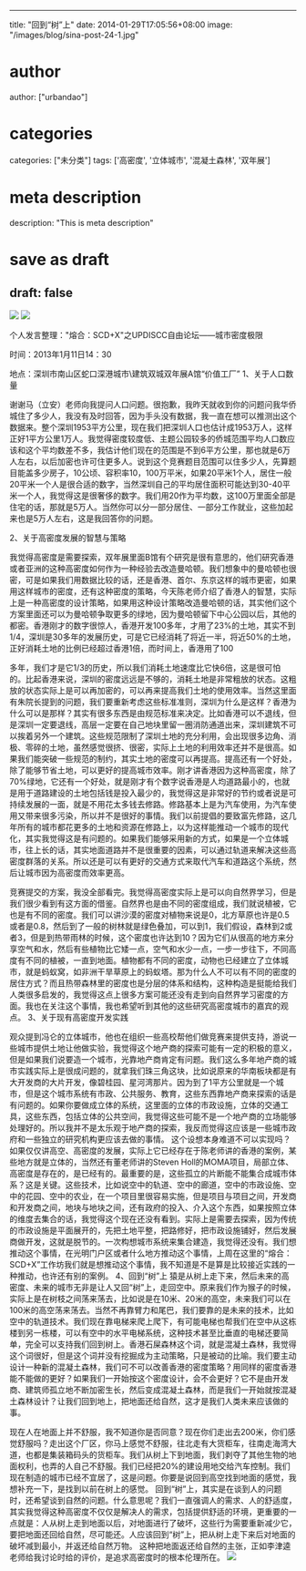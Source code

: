 
---
title: "回到“树”上"
date: 2014-01-29T17:05:56+08:00
image: "/images/blog/sina-post-24-1.jpg"
# author
author: ["urbandao"]
# categories
categories: ["未分类"]
tags: ['高密度', '立体城市', '混凝土森林', '双年展']
# meta description
description: "This is meta description"
# save as draft
draft: false
---

![](/images/blog/sina-post-24-1.jpg)
![](/images/blog/sina-post-24-2.jpg)

个人发言整理："熔合：SCD+X"之UPDISCC自由论坛——城市密度极限

时间：2013年1月11日14：30

地点：深圳市南山区蛇口深港城市\建筑双城双年展A馆“价值工厂”
1、关于人口数量

谢谢马（立安）老师向我提问人口问题。很抱歉，我昨天就收到你的问题问我华侨城住了多少人，我没有及时回答，因为手头没有数据，我一直在想可以推测出这个数据来。整个深圳1953平方公里，现在我们把深圳人口也估计成1953万人，这样正好1平方公里1万人。我觉得密度较度低、主题公园较多的侨城范围平均人口数应该和这个平均数差不多，我估计他们现在的范围是不到6平方公里，那也就是6万人左右，以后加密也许可住更多人。说到这个竞赛题目范围可以住多少人，先算题目能盖多少房子，10公顷、容积率10，100万平米，如果20平米1个人，居住一般20平米一个人是很合适的数字，当然深圳自己的平均居住面积可能达到30-40平米一个人，我觉得这是很奢侈的数字。我们用20作为平均数，这100万里面全部是住宅的话，那就是5万人。当然你可以分一部分居住、一部分工作就业，这些加起来也是5万人左右，这是我回答你的问题。

2、关于高密度发展的智慧与策略

我觉得高密度是需要探索，双年展里面B馆有个研究是很有意思的，他们研究香港或者亚洲的这种高密度如何作为一种经验去改造曼哈顿。我们想象中的曼哈顿也很密，可是如果我们用数据比较的话，还是香港、首尔、东京这样的城市更密，如果用这样城市的密度，还有这种密度的策略，今天陈老师介绍了香港人的智慧，实际上是一种高密度的设计策略，如果用这种设计策略改造曼哈顿的话，其实他们这个方案里面还可以为曼哈顿争取更多的绿地，因为曼哈顿留下中心公园以后，其他的都密。香港刚才的数字很惊人，香港开发100多年，才用了23%的土地，其实不到1/4，深圳是30多年的发展历史，可是它已经消耗了将近一半，将近50%的土地，正好消耗土地的比例已经超过香港1倍，而时间上，香港用了100

多年，我们才是它1/3的历史，所以我们消耗土地速度比它快6倍，这是很可怕的。比起香港来说，深圳的密度远远是不够的，消耗土地是非常粗放的状态。这粗放的状态实际上是可以再加密的，可以再来提高我们土地的使用效率。当然这里面有朱院长提到的问题，我们要重新考虑这些标准准则，深圳为什么是这样？香港为什么可以是那样？其实有很多东西是由规范标准来决定。比如香港可以不退线，但是深圳一定要退线，高层一定要在自己地块里留一圈消防通道出来，深圳建筑不可以挨着另外一个建筑。这些规范限制了深圳土地的充分利用，会出现很多边角、消极、零碎的土地，虽然感觉很挤、很密，实际上土地的利用效率还并不是很高。如果我们能突破一些规范的制约，其实土地的密度可以再提高。提高还有一个好处，除了能够节省土地，可以更好的提高城市效率。刚才讲香港因为这种高密度，除了70%绿地，它还有一个好处，就是刚才有个数字说香港是人均道路最小的，也就是用于道路建设的土地包括钱是投入最少的，我觉得这是非常好的节约或者说是可持续发展的一面，就是不用花太多钱去修路。修路基本上是为汽车使用，为汽车使用又带来很多污染，所以并不是很好的事情。我们以前提倡的要致富先修路，这几年所有的城市都花更多的土地和资源在修路上，以为这样能推动一个城市的现代化，其实我觉得这是有问题的。如果我们能够采用新的方式，如果是一个立体城市，往上长的话，其实地面道路并不是很重要的因素，可以通过轨道来解决这些高密度群落的关系。所以还是可以有更好的交通方式来取代汽车和道路这个系统，然后让城市因为高密度而效率更高。

竞赛提交的方案，我没全部看完。我觉得高密度实际上是可以向自然界学习，但是我们很少看到有这方面的借鉴。自然界也是由不同的密度组成，我们就说植被，它也是有不同的密度。我们可以讲沙漠的密度对植物来说是0，北方草原也许是0.5或者是0.8，然后到了一般的树林就是绿色叠加，可以到1，我们假设，森林到2或者3，但是到热带雨林的时候，这个密度也许达到10？因为它们从很高的地方来分享空气和水，然后有些植物比它矮一点，空气和水少一点，一步一步往下，不同高度有不同的植被，一直到地面。植物都有不同的密度，动物也已经建立了立体城市，就是蚂蚁窝，如非洲干旱草原上的蚂蚁塔。那为什么人不可以有不同的密度的居住方式？而且热带森林里的密度也是分层的体系和结构，这种构造是挺能给我们人类很多启发的，我觉得这点上很多方案可能还没有走到向自然界学习密度的方面。我也在关注这个事情，我也希望听到其他的这些研究高密度城市的嘉宾的观点。
3、关于现有高密度开发实践

观众提到冯仑的立体城市，他也在组织一些高校帮他们做竞赛来提供支持，游说一些城市提供土地让他做实验，我觉得这个地产商的探索可能有一定的积极的意义，但是如果我们说要造一个城市，光靠地产商肯定有问题。我们这么多年地产商的城市实践实际上是很成问题的，就拿我们珠三角这块，比如说原来的华南板块都是有大开发商的大片开发，像碧桂园、星河湾那片。因为到了1平方公里就是一个城市，但是这个城市系统有市政、公共服务、教育，这些东西靠地产商来探索的话是有问题的。如果你要做成立体的系统，这里面的立体的市政设施，立体的交通工具，这些东西，包括立体的公共空间，我觉得这些可能不是一个地产商的立场能够处理好的。所以我并不是太乐观于地产商的探索，我反而觉得这应该是一些城市政府和一些独立的研究机构更应该去做的事情。
这个设想本身难道不可以实现吗？如果仅仅讲高空、高密度的发展，实际上它已经存在于陈老师讲的香港的案例，某些地方就是立体的，当然还有董老师讲的Steven
Holl的MOMA项目，局部立体、高密度是存在的，是已经有的。最重要的是，这些孤立的片断能不能集合成城市体系？这是关键。这些技术，比如说空中的轨道、空中的廊道，空中的市政设施、空中的花园、空中的农业，在一个项目里很容易实施，但是项目与项目之间，开发商和开发商之间，地块与地块之间，还有政府的投入、介入这个东西，如果按照立体的维度去集合的话，我觉得这个现在还没有看到。实际上是需要去探索，因为传统的市政设施是平面展开的，先把土地平整，把路修好，把市政设施铺好，然后发展商做开发，这就是脱节的。一次构想城市系统来集合建造，我觉得还没有。我们想推动这个事情，在光明门户区或者什么地方推动这个事情，上周在这里的“熔合：SCD+X”工作坊我们就是想推动这个事情，我不知道是不是算是比较接近实践的一种推动，也许还有别的案例。
4、回到“树”上
猿是从树上走下来，然后未来的高密度、未来的城市无非是让人又回“树”上，走回空中。原来我们作为猴子的时候，实际上是在树枝之间荡来荡去，比如说是在10米、20米的高空，未来我们可以在100米的高空荡来荡去。当然不再靠臂力和尾巴，我们要靠的是未来的技术，比如空中的轨道技术。我们现在靠电梯来爬上爬下，有可能电梯也帮我们在空中从这栋楼到另一栋楼，可以有空中的水平电梯系统，这种技术甚至比垂直的电梯还要简单，完全可以支持我们回到树上。香港石屎森林这个词，就是混凝土森林，我觉得这个词很好，但是这个词并没有挖掘成为主动策略，只是被动的比喻。我们要主动设计一种新的混凝土森林，我们可不可以改善香港的密度策略？用同样的密度香港能不能做的更好？如果我们一开始按这个密度设计，会不会更好？它不是由开发商、建筑师孤立地不断加密生长，然后变成混凝土森林，而是我们一开始就按混凝土森林设计？让我们回到地上，把地面还给自然，这才是我们人类未来应该做的事。

现在人在地面上并不舒服，我不知道你是否同意？现在你们走出去200米，你们感觉舒服吗？走出这个厂区，你马上感觉不舒服，往北走有大货柜车，往南走海湾大道，也都是集装箱码头的货柜车。我们从树上下到地面，我们剥夺了其他生物的地面权利，也弄的人自己不舒服。我们已经把20%的建设用地交给汽车控制。我们现在制造的城市已经不宜居了，这是问题。你要是说回到高空找到地面的感觉，我想补充一下，是找到以前在树上的感觉。
回到“树”上，其实是在谈到人的问题时，还希望谈到自然的问题。什么意思呢？我们一直强调人的需求、人的舒适度，其实我觉得这种高密度不仅仅是解决人的需求，包括提供舒适的环境，更重要的一点就是：人从树上走到地面以后，对地面进行了破坏，这些行为需要重新减少它，要把地面还回给自然，尽可能还。人应该回到“树”上，把从树上走下来后对地面的破坏减到最小，并返还给自然万物。
这种把地面返还给自然的主张，正如李津逵老师给我讨论时给的评价，是追求高密度时的根本伦理所在。
![](/images/blog/sina-post-24-3.jpg)
